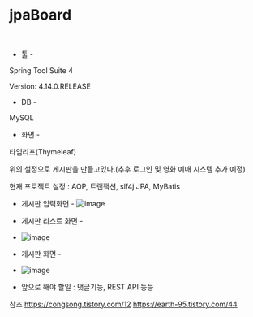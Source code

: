 # jpaBoard

﻿
- 툴 -

Spring Tool Suite 4

Version: 4.14.0.RELEASE


- DB -

MySQL


- 화면 -

타임리프(Thymeleaf)

위의 설정으로 게시판을 만들고있다.﻿(추후 로그인 및 영화 예매 시스템 추가 예정)

현재 프로젝트 설정 : AOP, 트랜잭션, slf4j JPA, MyBatis
 

- 게시판 입력화면 -
![image](https://user-images.githubusercontent.com/44924573/164727981-e10d6a66-8706-43c6-b9bf-39191b3d05fa.png)

- 게시판 리스트 화면 -
- ![image](https://user-images.githubusercontent.com/44924573/164728336-2f52fd91-d169-487f-9f83-e8d8d0f30644.png)

- 게시판 화면 -
- ![image](https://user-images.githubusercontent.com/44924573/164728471-2e20cd33-f11d-4934-a03a-377d6ed6c6c2.png)

- 앞으로 해야 할일 : 댓글기능, REST API 등등


참조
https://congsong.tistory.com/12
https://earth-95.tistory.com/44
